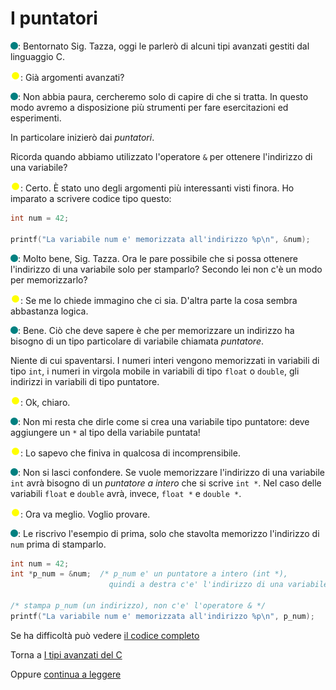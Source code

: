 # I puntatori

![](../../images/people/tess.png): Bentornato Sig. Tazza, oggi le parlerò
di alcuni tipi avanzati gestiti dal linguaggio C.

![](../../images/people/tazza.png): Già argomenti avanzati?

![](../../images/people/tess.png): Non abbia paura, cercheremo solo di capire
di che si tratta. In questo modo avremo a disposizione più strumenti per
fare esercitazioni ed esperimenti.

In particolare inizierò dai *puntatori*.

Ricorda quando abbiamo utilizzato l'operatore `&` per ottenere l'indirizzo
di una variabile?

![](../../images/people/tazza.png): Certo. &Egrave; stato uno degli argomenti
più interessanti visti finora. Ho imparato a scrivere codice tipo questo:

```c
int num = 42;

printf("La variabile num e' memorizzata all'indirizzo %p\n", &num);
```

![](../../images/people/tess.png): Molto bene, Sig. Tazza. Ora le pare possibile
che si possa ottenere l'indirizzo di una variabile solo per stamparlo?
Secondo lei non c'è un modo per memorizzarlo?

![](../../images/people/tazza.png): Se me lo chiede immagino che ci sia. D'altra
parte la cosa sembra abbastanza logica.

![](../../images/people/tess.png): Bene. Ciò che deve sapere è che per memorizzare
un indirizzo ha bisogno di un tipo particolare di variabile chiamata *puntatore*.

Niente di cui spaventarsi. I numeri interi vengono memorizzati in variabili di
tipo `int`, i numeri in virgola mobile in variabili di tipo `float` o `double`,
gli indirizzi in variabili di tipo puntatore.

![](../../images/people/tazza.png): Ok, chiaro.

![](../../images/people/tess.png): Non mi resta che dirle come si crea una variabile
tipo puntatore: deve aggiungere un `*` al tipo della variabile puntata!

![](../../images/people/tazza.png): Lo sapevo che finiva in qualcosa di incomprensibile.

![](../../images/people/tess.png): Non si lasci confondere. Se vuole memorizzare
l'indirizzo di una variabile `int` avrà bisogno di un *puntatore a intero* che
si scrive `int *`. Nel caso delle variabili `float` e `double` avrà, invece,
`float *` e `double *`.

![](../../images/people/tazza.png): Ora va meglio. Voglio provare.

![](../../images/people/tess.png): Le riscrivo l'esempio di prima, solo che stavolta
memorizzo l'indirizzo di `num` prima di stamparlo.

```c
int num = 42;
int *p_num = &num;  /* p_num e' un puntatore a intero (int *),
                      quindi a destra c'e' l'indirizzo di una variabile intera */

/* stampa p_num (un indirizzo), non c'e' l'operatore & */
printf("La variabile num e' memorizzata all'indirizzo %p\n", p_num);
```

Se ha difficoltà può vedere <a href="https://github.com/FabioZTessitore/laboratorio/blob/master/esempi/part-ii/tipi-avanzati/puntatori.c">il codice completo</a>

Torna a [I tipi avanzati del C](../summary.md)

Oppure [continua a leggere](vettori.md)
